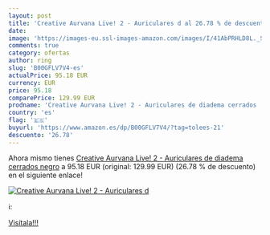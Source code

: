 ```yaml
---
layout: post
title: 'Creative Aurvana Live! 2 - Auriculares d al 26.78 % de descuento'
date: 
image: 'https://images-eu.ssl-images-amazon.com/images/I/41AbPRHLD8L._SL200_.jpg'
comments: true
category: ofertas
author: ring
slug: 'B00GFLV7V4-es'
actualPrice: 95.18 EUR
currency: EUR
price: 95.18
comparePrice: 129.99 EUR
prodname: 'Creative Aurvana Live! 2 - Auriculares de diadema cerrados  negro'
country: 'es'
flag: '🇪🇸'
buyurl: 'https://www.amazon.es/dp/B00GFLV7V4/?tag=tolees-21'
descuento: '26.78'
---
```


Ahora mismo tienes [Creative Aurvana Live! 2 - Auriculares de diadema cerrados  negro](https://www.amazon.es/dp/B00GFLV7V4/?tag=tolees-21) a 95.18 EUR (original: 129.99 EUR) (26.78 %  de descuento) en el siguiente enlace!

[![Creative Aurvana Live! 2 - Auriculares d](https://images-eu.ssl-images-amazon.com/images/I/41AbPRHLD8L._SL200_.jpg)](https://www.amazon.es/dp/B00GFLV7V4/?tag=tolees-21)

ℹ️:


[Visítala!!!](https://www.amazon.es/dp/B00GFLV7V4/?tag=tolees-21)
